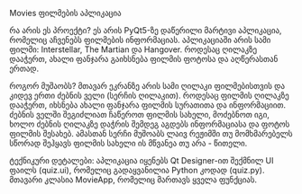 Movies 
ფილმების აპლიკაცია

რა არის ეს პროექტი? ეს არის PyQt5-ზე დაწერილი მარტივი აპლიკაცია, რომელიც აჩვენებს ფილმების ინფორმაციას. აპლიკაციაში არის სამი ფილმი: Interstellar, The Martian და Hangover. როდესაც ღილაკზე დააჭერთ, ახალი ფანჯარა გაიხსნება ფილმის ფოტოსა და აღწერასთან ერთად.

როგორ მუშაობს? მთავარ ეკრანზე არის სამი ღილაკი ფილმებისთვის და კიდევ ერთი ძებნის ველი (სერჩის ღილაკით). როდესაც ფილმის ღილაკზე დააჭერთ, იხსნება ახალი ფანჯარა ფილმის სურათითა და ინფორმაციით. ძებნის ველში შეგიძლიათ ჩაწეროთ ფილმის სახელი, მოძებნოთ იგი, ხოლო ძებნის ღილაკზე დაჭრის შემდეგ აგდებს ინფორმაციასა და ფოტოს ფილმის შესახებ. ამასთან სერჩი მუშოაბს ლაივ რეჟიმში თუ მომხმარებელს სწორად შეჰყავს ფილმის სახელი ის მწვანეა თუ არა - წითელი.

ტექნიკური დეტალები: აპლიკაცია იყენებს Qt Designer-ით შექმნილ UI ფაილს (quiz.ui), რომელიც გადაყვანილია Python კოდად (quiz.py). მთავარი კლასია MovieApp, რომელიც მართავს ყველა ფუნქციას.
